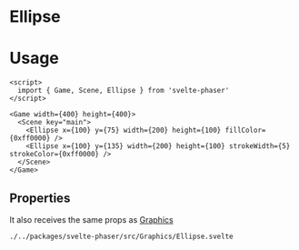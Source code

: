 # Ellipse

# Usage

```example
<script>
  import { Game, Scene, Ellipse } from 'svelte-phaser'
</script>

<Game width={400} height={400}>
  <Scene key="main">
    <Ellipse x={100} y={75} width={200} height={100} fillColor={0xff0000} />
    <Ellipse x={100} y={135} width={200} height={100} strokeWidth={5} strokeColor={0xff0000} />
  </Scene>
</Game>
```

## Properties

It also receives the same props as [Graphics](components/graphics)

```properties
./../packages/svelte-phaser/src/Graphics/Ellipse.svelte
```
